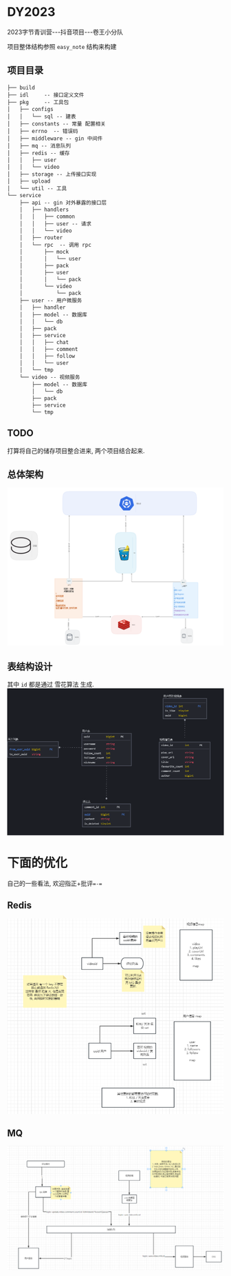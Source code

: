 # DY2023  

2023字节青训营---抖音项目---卷王小分队

项目整体结构参照 `easy_note` 结构来构建


## 项目目录
```
├── build    
├── idl     -- 接口定义文件 
├── pkg     -- 工具包 
│   ├── configs
│   │   └── sql -- 建表
│   ├── constants -- 常量 配置相关
│   ├── errno  -- 错误码
│   ├── middleware -- gin 中间件
│   ├── mq -- 消息队列
│   ├── redis -- 缓存
│   │   ├── user 
│   │   └── video
│   ├── storage -- 上传接口实现
│   ├── upload
│   └── util -- 工具
└── service
    ├── api -- gin 对外暴露的接口层
    │   ├── handlers
    │   │   ├── common 
    │   │   ├── user -- 请求
    │   │   └── video
    │   ├── router
    │   └── rpc  -- 调用 rpc
    │       ├── mock
    │       │   └── user
    │       ├── pack
    │       ├── user
    │       │   └── pack
    │       └── video
    │           └── pack
    ├── user -- 用户微服务
    │   ├── handler 
    │   ├── model -- 数据库
    │   │   └── db
    │   ├── pack
    │   ├── service 
    │   │   ├── chat
    │   │   ├── comment
    │   │   ├── follow
    │   │   └── user
    │   └── tmp
    └── video -- 视频服务
        ├── model -- 数据库
        │   └── db
        ├── pack 
        ├── service
        └── tmp

```

## TODO
打算将自己的储存项目整合进来, 两个项目结合起来.

## 总体架构
![img.png](imgs/img4.png)



## 表结构设计
其中 `id` 都是通过 雪花算法 生成.
![img.png](imgs/img3.png)


# 下面的优化

自己的一些看法, 欢迎指正+批评`=-=`

## Redis 

![img.png](imgs/img.png)


## MQ
![img.png](imgs/img2.png)



